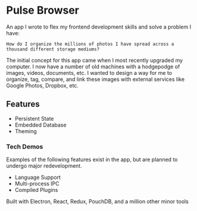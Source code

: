 # Pulse Browser

An app I wrote to flex my frontend development skills and solve a problem I have:

```text
How do I organize the millions of photos I have spread across a thousand different storage mediums?
```

The initial concept for this app came when I most recently upgraded my computer. I now have a number of old machines with a hodgepodge of images, videos, documents, etc. I wanted to design a way for me to organize, tag, compare, and link these images with external services like Google Photos, Dropbox, etc.

## Features

-   Persistent State
-   Embedded Database
-   Theming

### Tech Demos

Examples of the following features exist in the app, but are planned to undergo major redevelopment.

-   Language Support
-   Multi-process IPC
-   Compiled Plugins

Built with Electron, React, Redux, PouchDB, and a million other minor tools
